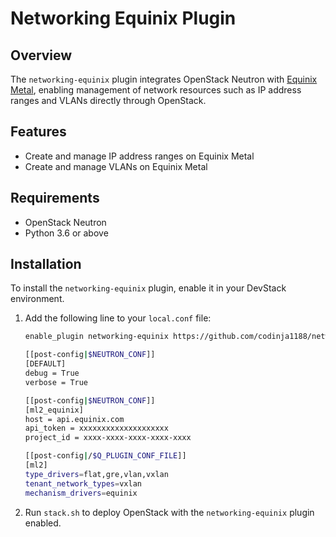 # Networking Equinix Plugin

## Overview

The `networking-equinix` plugin integrates OpenStack Neutron with [Equinix Metal](https://metal.equinix.com/), enabling management of network resources such as IP address ranges and VLANs directly through OpenStack.

## Features

- Create and manage IP address ranges on Equinix Metal
- Create and manage VLANs on Equinix Metal

## Requirements

- OpenStack Neutron
- Python 3.6 or above

## Installation

To install the `networking-equinix` plugin, enable it in your DevStack environment.

1. Add the following line to your `local.conf` file:

    ```bash
    enable_plugin networking-equinix https://github.com/codinja1188/networking-equinix.git
    ```

    ```bash
    [[post-config|$NEUTRON_CONF]]
    [DEFAULT]
    debug = True
    verbose = True

    [[post-config|$NEUTRON_CONF]]
    [ml2_equinix]
    host = api.equinix.com
    api_token = xxxxxxxxxxxxxxxxxxxx
    project_id = xxxx-xxxx-xxxx-xxxx-xxxx

    [[post-config|/$Q_PLUGIN_CONF_FILE]]
    [ml2]
    type_drivers=flat,gre,vlan,vxlan
    tenant_network_types=vxlan
    mechanism_drivers=equinix
    ```

2. Run `stack.sh` to deploy OpenStack with the `networking-equinix` plugin enabled.
